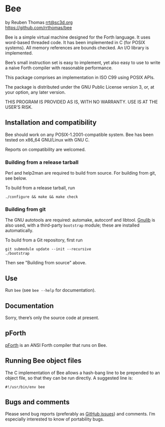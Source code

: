 # Bee

by Reuben Thomas <rrt@sc3d.org>  
https://github.com/rrthomas/bee  

Bee is a simple virtual machine designed for the Forth language. It uses
word-based threaded code. It has been implemented in C (for POSIX systems).
All memory references are bounds checked. An I/O library is implemented.

Bee’s small instruction set is easy to implement, yet also easy to use to
write a naive Forth compiler with reasonable performance.

This package comprises an implementation in ISO C99 using POSIX APIs.

The package is distributed under the GNU Public License version 3, or,
at your option, any later version.

THIS PROGRAM IS PROVIDED AS IS, WITH NO WARRANTY. USE IS AT THE USER’S
RISK.


## Installation and compatibility

Bee should work on any POSIX-1.2001-compatible system. Bee has been tested
on x86_64 GNU/Linux with GNU C.

Reports on compatibility are welcomed.


### Building from a release tarball

Perl and help2man are required to build from source. For building from git,
see below.

To build from a release tarball, run

`./configure && make && make check`


### Building from git

The GNU autotools are required: automake, autoconf and libtool.
[Gnulib](https://www.gnu.org/software/gnulib/) is also used, with a
third-party `bootstrap` module; these are installed automatically.

To build from a Git repository, first run

```
git submodule update --init --recursive
./bootstrap
```

Then see "Building from source" above.


## Use

Run `bee` (see `bee --help` for documentation).


## Documentation

Sorry, there’s only the source code at present.


## pForth

[pForth](https://github.com/rrthomas/pforth) is an ANSI Forth compiler that
runs on Bee.


## Running Bee object files

The C implementation of Bee allows a hash-bang line to be prepended to an object file, so that they can be run directly. A suggested line is:

```
#!/usr/bin/env bee
```


## Bugs and comments

Please send bug reports (preferably as [GitHub issues](https://github.com/rrthomas/bee/issues))
and comments. I’m especially interested to know of portability bugs.
